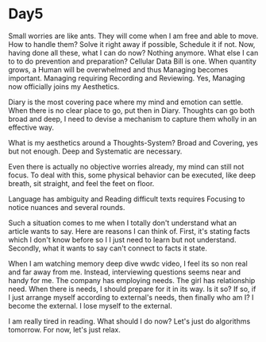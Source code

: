 # Day5

Small worries are like ants. They will come when I am free and able to move. How to handle them? Solve it right away if possible, Schedule it if not. Now, having done all these, what I can do now? Nothing anymore. What else I can to to do prevention and preparation? Cellular Data Bill is one. When quantity grows, a Human will be overwhelmed and thus Managing becomes important. Managing requiring Recording and Reviewing. Yes, Managing now officially joins my Aesthetics.

Diary is the most covering pace where my mind and emotion can settle. When there is no clear place to go, put then in Diary. Thoughts can go both broad and deep, I need to devise a mechanism to capture them wholly in an effective way.

What is my aesthetics around a Thoughts-System? Broad and Covering, yes but not enough. Deep and Systematic are necessary.

Even there is actually no objective worries already, my mind can still not focus. To deal with this, some physical behavior can be executed, like deep breath, sit straight, and feel the feet on floor.

Language has ambiguity and Reading difficult texts requires Focusing to notice nuances and several rounds.

Such a situation comes to me when I totally don't understand what an article wants to say. Here are reasons I can think of. First, it's stating facts which I don't know before so I I just need to learn but not understand. Secondly, what it wants to say can't connect to facts it state.

When I am watching memory deep dive wwdc video, I feel its so non real and far away from me. Instead, interviewing questions seems near and handy for me. The company has employing needs. The girl has relationship need. When there is needs, I should prepare for it in its way. Is it so? If so, if I just arrange myself according to external's needs, then finally who am I? I become the external. I lose myself to the external.

I am really tired in reading. What should I do now? Let's just do algorithms tomorrow. For now, let's just relax.

